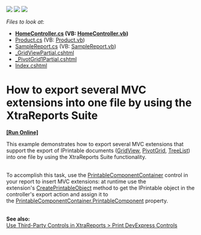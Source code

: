 <!-- default badges list -->
![](https://img.shields.io/endpoint?url=https://codecentral.devexpress.com/api/v1/VersionRange/128596446/21.2.3%2B)
[![](https://img.shields.io/badge/Open_in_DevExpress_Support_Center-FF7200?style=flat-square&logo=DevExpress&logoColor=white)](https://supportcenter.devexpress.com/ticket/details/T167275)
[![](https://img.shields.io/badge/📖_How_to_use_DevExpress_Examples-e9f6fc?style=flat-square)](https://docs.devexpress.com/GeneralInformation/403183)
<!-- default badges end -->
<!-- default file list -->
*Files to look at*:

* **[HomeController.cs](./CS/T167275/Controllers/HomeController.cs) (VB: [HomeController.vb](./VB/T167275/Controllers/HomeController.vb))**
* [Product.cs](./CS/T167275/Models/Product.cs) (VB: [Product.vb](./VB/T167275/Models/Product.vb))
* [SampleReport.cs](./CS/T167275/Reports/SampleReport.cs) (VB: [SampleReport.vb](./VB/T167275/Reports/SampleReport.vb))
* [_GridViewPartial.cshtml](./CS/T167275/Views/Home/_GridViewPartial.cshtml)
* [_PivotGrid1Partial.cshtml](./CS/T167275/Views/Home/_PivotGrid1Partial.cshtml)
* [Index.cshtml](./CS/T167275/Views/Home/Index.cshtml)
<!-- default file list end -->
# How to export several MVC extensions into one file by using the XtraReports Suite
<!-- run online -->
**[[Run Online]](https://codecentral.devexpress.com/t167275/)**
<!-- run online end -->


<p>This example demonstrates how to export several MVC extensions that support the export of IPrintable documents (<a href="https://docs.devexpress.com/AspNet/5823/components/grid-view">GridView</a>, <a href="https://docs.devexpress.com/AspNet/5830/components/pivot-grid">PivotGrid</a>, <a href="https://docs.devexpress.com/AspNet/7928/components/tree-list">TreeList</a>) into one file by using the XtraReports Suite functionality.</p>
<p><br />To accomplish this task, use the <a href="https://docs.devexpress.com/XtraReports/DevExpress.XtraReports.UI.PrintableComponentContainer">PrintableComponentContainer</a> control in your report to insert MVC extensions: at runtime use the extension's <a href="https://docs.devexpress.com/AspNetMvc/DevExpress.Web.Mvc.GridViewExtension.CreatePrintableObject(DevExpress.Web.Mvc.GridViewSettings-System.Object)">CreatePrintableObject</a> method to get the IPrintable object in the controller's export action and assign it to the <a href="https://docs.devexpress.com/XtraReports/DevExpress.XtraReports.UI.PrintableComponentContainer.PrintableComponent">PrintableComponentContainer.PrintableComponent</a> property.</p>
<br /><strong>See also:<br /></strong><a href="https://docs.devexpress.com/XtraReports/2608/detailed-guide-to-devexpress-reporting/use-report-controls/use-third-party-controls">Use Third-Party Controls in XtraReports > Print DevExpress Controls</a> <strong><br /></strong>

<br/>


